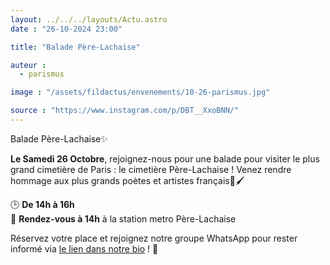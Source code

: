 ```yaml
---
layout: ../../../layouts/Actu.astro
date : "26-10-2024 23:00"

title: "Balade Père-Lachaise"

auteur :
  - parismus

image : "/assets/fildactus/envenements/10-26-parismus.jpg"

source : "https://www.instagram.com/p/DBT__XxoBNN/"
---
```


Balade Père-Lachaise✨

__Le Samedi 26 Octobre__, rejoignez-nous pour une balade pour visiter le plus grand cimetière de Paris : le cimetière Père-Lachaise ! Venez rendre hommage aux plus grands poètes et artistes français🎨🖌️

🕒 __De 14h à 16h__  
📍 __Rendez-vous à 14h__ à la station metro Père-Lachaise

Réservez votre place et rejoignez notre groupe WhatsApp pour rester informé via [le lien dans notre bio](https://www.billetweb.fr/balade-a-pere-lachaise) ! 🔗